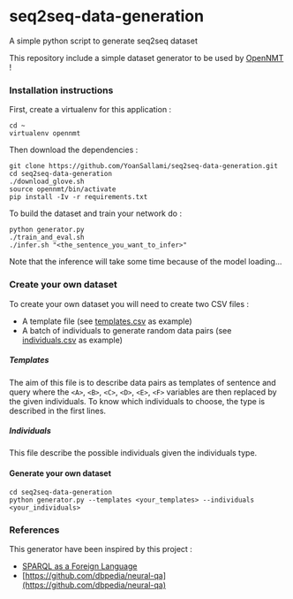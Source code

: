 # seq2seq-data-generation
A simple python script to generate seq2seq dataset

This repository include a simple dataset generator to be used by [OpenNMT](http://opennmt.net/OpenNMT-tf/index.html) !

### Installation instructions

First, create a virtualenv for this application :
```shell
cd ~
virtualenv opennmt
```

Then download the dependencies :
```shell
git clone https://github.com/YoanSallami/seq2seq-data-generation.git
cd seq2seq-data-generation
./download_glove.sh
source opennmt/bin/activate
pip install -Iv -r requirements.txt
```

To build the dataset and train your network do :
```shell
python generator.py
./train_and_eval.sh
./infer.sh "<the_sentence_you_want_to_infer>"
```

Note that the inference will take some time because of the model loading... 

### Create your own dataset

To create your own dataset you will need to create two CSV files :
* A template file (see [templates.csv](sparql/templates.csv) as example)
* A batch of individuals to generate random data pairs (see [individuals.csv](sparql/individuals.csv) as example)

##### Templates

The aim of this file is to describe data pairs as templates of sentence and query where the `<A>`, `<B>`, `<C>`, `<D>`, `<E>`, `<F>` variables are then replaced by the given individuals.
To know which individuals to choose, the type is described in the first lines.

##### Individuals

This file describe the possible individuals given the individuals type.

#### Generate your own dataset

```shell
cd seq2seq-data-generation
python generator.py --templates <your_templates> --individuals <your_individuals>
```

### References

This generator have been inspired by this project :
* [SPARQL as a Foreign Language](https://arxiv.org/abs/1708.07624)
* [https://github.com/dbpedia/neural-qa](https://github.com/dbpedia/neural-qa)
